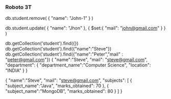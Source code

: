 ### Roboto 3T

db.student.remove(
    {
        "name": "John-1"
    }
)

db.student.update(
    {
        "name": "Jhon"
    },
    {
        $set:{
            "mail": "john@gmail.com"
        }
    }
)

db.getCollection('student').find({})
db.getCollection('student').find({"name":"Steve"})
db.getCollection('student').find({"name":"Peter","mail" : "peter@gmail.com"})
{
    "name":"Steve",
    "mail": "steve@gmail.com",
    "department": {
            "department_name":"Computer Science",
            "location": "INDIA"
    }
}

{
    "name":"Steve",
    "mail": "steve@gmail.com",
    "subjects": [
        {
            "subject_name":"Java",
            "marks_obtained": 70
        },
        {
            "subject_name":"MongoDB",
            "marks_obtained": 80
        }
    ]
}